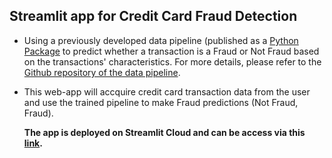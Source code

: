 ## Streamlit app for Credit Card Fraud Detection

- Using a previously developed data pipeline (published as a [Python Package](https://pypi.org/project/tid-credit-card-fraud-prediction/) to predict whether a transaction is a Fraud or Not Fraud based on the transactions' characteristics. For more details, please refer to the [Github repository of the data pipeline](https://github.com/hfung4/credit_card_fraud_detection/tree/main/credit_card_fraud_production).
- This web-app will accquire credit card transaction data from the user and use the trained pipeline to make Fraud predictions (Not Fraud, Fraud).
  
  
  
  **The app is deployed on Streamlit Cloud and can be access via this [link](https://hfung4-costa-rica-poverty-webapp-main-ns6acp.streamlit.app/).**